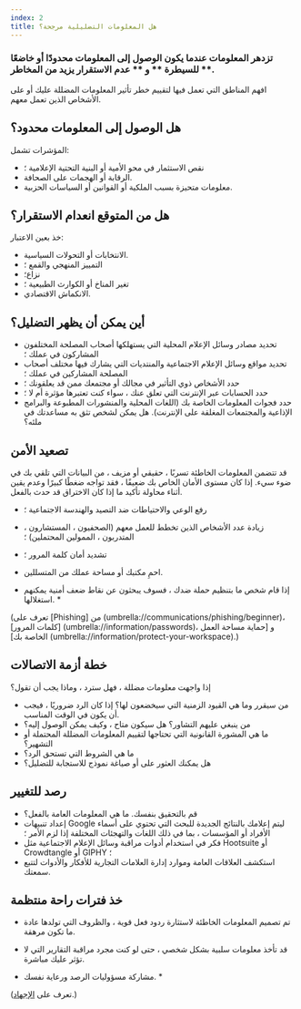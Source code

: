 ```yaml
---
index: 2
title: هل المعلومات التضليلية مرجحة؟
---
```

### تزدهر المعلومات عندما يكون الوصول إلى المعلومات محدودًا أو خاضعًا للسيطرة ** و ** عدم الاستقرار يزيد من المخاطر **.

افهم المناطق التي تعمل فيها لتقييم خطر تأثير المعلومات المضللة عليك أو على الأشخاص الذين تعمل معهم.

## هل الوصول إلى المعلومات محدود؟

المؤشرات تشمل:

* نقص الاستثمار في محو الأمية أو البنية التحتية الإعلامية ؛
* الرقابة أو الهجمات على الصحافة.
* معلومات متحيزة بسبب الملكية أو القوانين أو السياسات الحزبية.

## هل من المتوقع انعدام الاستقرار؟

خذ بعين الاعتبار:

* الانتخابات أو التحولات السياسية.
* التمييز المنهجي والقمع ؛
* نزاع؛
* تغير المناخ أو الكوارث الطبيعية ؛
* الانكماش الاقتصادي.

## أين يمكن أن يظهر التضليل؟

* تحديد مصادر وسائل الإعلام المحلية التي يستهلكها أصحاب المصلحة المختلفون المشاركون في عملك ؛
* تحديد مواقع وسائل الإعلام الاجتماعية والمنتديات التي يشارك فيها مختلف أصحاب المصلحة المشاركين في عملك ؛
* حدد الأشخاص ذوي التأثير في مجالك أو مجتمعك ممن قد يعلقونك ؛
* حدد الحسابات عبر الإنترنت التي تعلق عنك ، سواء كنت تعتبرها مؤثرة أم لا ؛
* حدد فجوات المعلومات الخاصة بك (اللغات المحلية والمنشورات المطبوعة والبرامج الإذاعية والمجتمعات المغلقة على الإنترنت). هل يمكن لشخص تثق به مساعدتك في ملئه؟

## تصعيد الأمن

قد تتضمن المعلومات الخاطئة تسربًا ، حقيقي أو مزيف ، من البيانات التي تلقي بك في ضوء سيء. إذا كان مستوى الأمان الخاص بك ضعيفًا ، فقد تواجه ضغطًا كبيرًا وعدم يقين أثناء محاولة تأكيد ما إذا كان الاختراق قد حدث بالفعل.

* رفع الوعي والاحتياطات ضد التصيد والهندسة الاجتماعية ؛
* زيادة عدد الأشخاص الذين تخطط للعمل معهم (الصحفيون ، المستشارون ، المتدربون ، الممولين المحتملين) ؛
* تشديد أمان كلمة المرور ؛
* احمِ مكتبك أو مساحة عملك من المتسللين.

* إذا قام شخص ما بتنظيم حملة ضدك ، فسوف يبحثون عن نقاط ضعف أمنية يمكنهم استغلالها. *

(تعرف على [Phishing] من (umbrella://communications/phishing/beginner)، [كلمات المرور] (umbrella://information/passwords)، و [حماية مساحة العمل الخاصة بك] (umbrella://information/protect-your-workspace).) 

## خطة أزمة الاتصالات

إذا واجهت معلومات مضللة ، فهل سترد ، وماذا يجب أن تقول؟

* من سيقرر وما هي القيود الزمنية التي سيخضعون لها؟ إذا كان الرد ضروريًا ، فيجب أن يكون في الوقت المناسب.
* من ينبغي عليهم التشاور؟ هل سيكون متاح ، وكيف يمكن الوصول إليه؟
* ما هي المشورة القانونية التي تحتاجها لتقييم المعلومات المضللة المحتملة أو التشهير؟
* ما هي الشروط التي تستحق الرد؟
* هل يمكنك العثور على أو صياغة نموذج للاستجابة للتضليل؟

## رصد للتغيير

* قم بالتحقيق بنفسك. ما هي المعلومات العامة بالفعل؟
* إعداد تنبيهات Google ليتم إعلامك بالنتائج الجديدة للبحث التي تحتوي على أسماء الأفراد أو المؤسسات ، بما في ذلك اللغات والتهجئات المختلفة إذا لزم الأمر ؛
* فكر في استخدام أدوات مراقبة وسائل الإعلام الاجتماعية مثل Hootsuite أو Crowdtangle أو GIPHY ؛
* استكشف العلاقات العامة وموارد إدارة العلامات التجارية للأفكار والأدوات لتتبع سمعتك.

## خذ فترات راحة منتظمة

* تم تصميم المعلومات الخاطئة لاستثارة ردود فعل قوية ، والظروف التي تولدها عادة ما تكون مرهقة.
* قد تأخذ معلومات سلبية بشكل شخصي ، حتى لو كنت مجرد مراقبة التقارير التي لا تؤثر عليك مباشرة.

* مشاركة مسؤوليات الرصد ورعاية نفسك. *

(تعرف على [الإجهاد](umbrella://stress/stress/beginner).)